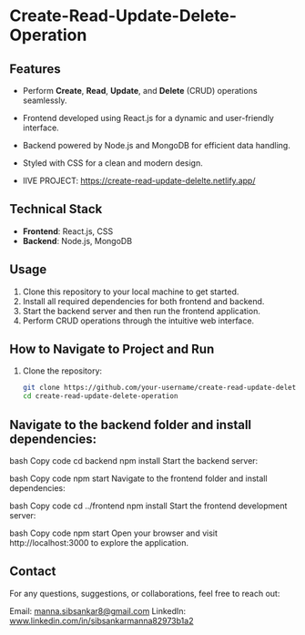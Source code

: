 # Create-Read-Update-Delete-Operation

## Features
- Perform **Create**, **Read**, **Update**, and **Delete** (CRUD) operations seamlessly.
- Frontend developed using React.js for a dynamic and user-friendly interface.
- Backend powered by Node.js and MongoDB for efficient data handling.
- Styled with CSS for a clean and modern design.

- lIVE PROJECT: https://create-read-update-delelte.netlify.app/

## Technical Stack
- **Frontend**: React.js, CSS
- **Backend**: Node.js, MongoDB

## Usage
1. Clone this repository to your local machine to get started.
2. Install all required dependencies for both frontend and backend.
3. Start the backend server and then run the frontend application.
4. Perform CRUD operations through the intuitive web interface.

## How to Navigate to Project and Run
1. Clone the repository:
   ```bash
   git clone https://github.com/your-username/create-read-update-delete-operation.git
   cd create-read-update-delete-operation
   
## Navigate to the backend folder and install dependencies:

bash
Copy code
cd backend
npm install
Start the backend server:

bash
Copy code
npm start
Navigate to the frontend folder and install dependencies:

bash
Copy code
cd ../frontend
npm install
Start the frontend development server:

bash
Copy code
npm start
Open your browser and visit http://localhost:3000 to explore the application.

## Contact
For any questions, suggestions, or collaborations, feel free to reach out:

Email: manna.sibsankar8@gmail.com
LinkedIn: www.linkedin.com/in/sibsankarmanna82973b1a2
